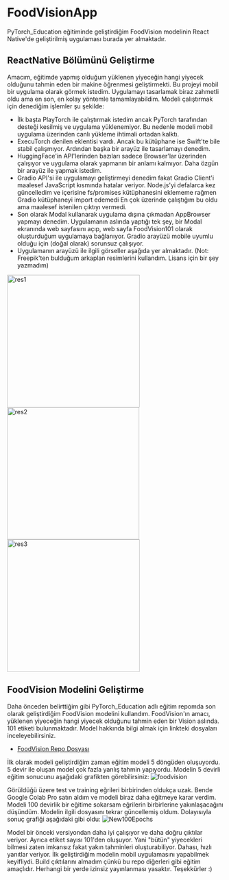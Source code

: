 # FoodVisionApp
PyTorch_Education eğitiminde geliştirdiğim FoodVision modelinin React Native'de geliştirilmiş uygulaması burada yer almaktadır. 
## ReactNative Bölümünü Geliştirme
Amacım, eğitimde yapmış olduğum yüklenen yiyeceğin hangi yiyecek olduğunu tahmin eden bir makine öğrenmesi geliştirmekti. Bu projeyi mobil bir uygulama olarak görmek istedim. Uygulamayı tasarlamak biraz zahmetli oldu ama en son, en kolay yöntemle tamamlayabildim. Modeli çalıştırmak için denediğim işlemler şu şekilde:
- İlk başta PlayTorch ile çalıştırmak istedim ancak PyTorch tarafından desteği kesilmiş ve uygulama yüklenemiyor. Bu nedenle modeli mobil uygulama üzerinden canlı yükleme ihtimali ortadan kalktı.
- ExecuTorch denilen eklentisi vardı. Ancak bu kütüphane ise Swift'te bile stabil çalışmıyor. Ardından başka bir arayüz ile tasarlamayı denedim.
- HuggingFace'in API'lerinden bazıları sadece Browser'lar üzerinden çalışıyor ve uygulama olarak yapmanın bir anlamı kalmıyor. Daha özgün bir arayüz ile yapmak istedim.
- Gradio API'si ile uygulamayı geliştirmeyi denedim fakat Gradio Client'i maalesef JavaScript kısmında hatalar veriyor. Node.js'yi defalarca kez güncelledim ve içerisine fs/promises kütüphanesini eklememe rağmen Gradio kütüphaneyi import edemedi En çok üzerinde çalıştığım bu oldu ama maalesef istenilen çıktıyı vermedi.
- Son olarak Modal kullanarak uygulama dışına çıkmadan AppBrowser yapmayı denedim. Uygulamanın aslında yaptığı tek şey, bir Modal ekranında web sayfasını açıp, web sayfa FoodVision101 olarak oluşturduğum uygulamaya bağlanıyor. Gradio arayüzü mobile uyumlu olduğu için (doğal olarak) sorunsuz çalışıyor.
- Uygulamanın arayüzü ile ilgili görseller aşağıda yer almaktadır. (Not: Freepik'ten bulduğum arkaplan resimlerini kullandım. Lisans için bir şey yazmadım)
<img width="309" alt="res1" src="https://github.com/user-attachments/assets/52bbe32f-c318-4ac0-be3e-4c2e75589088" />
<img width="308" alt="res2" src="https://github.com/user-attachments/assets/d6c62d64-3c64-4b4f-b78f-a4aa208e0b1b" />
<img width="309" alt="res3" src="https://github.com/user-attachments/assets/4da354af-49c5-4b7e-8f7b-0981b35de858" />

## FoodVision Modelini Geliştirme
Daha önceden belirttiğim gibi PyTorch_Education adlı eğitim repomda son olarak geliştirdiğim FoodVision modelini kullandım. FoodVision'ın amacı, yüklenen yiyeceğin hangi yiyecek olduğunu tahmin eden bir Vision aslında. 101 etiketi bulunmaktadır. Model hakkında bilgi almak için linkteki dosyaları inceleyebilirsiniz. 
- [FoodVision Repo Dosyası](https://github.com/ugursirvermez/PyTorch_Education/tree/main/FoodVision101)

İlk olarak modeli geliştirdiğim zaman eğitim modeli 5 döngüden oluşuyordu. 5 devir ile oluşan model çok fazla yanlış tahmin yapıyordu. Modelin 5 devirli eğitim sonucunu aşağıdaki grafikten görebilirsiniz:
![foodvision](https://github.com/user-attachments/assets/8eeda127-6b07-4b2e-a787-41ca6f759caa)

Görüldüğü üzere test ve training eğrileri birbirinden oldukça uzak. Bende Google Colab Pro satın aldım ve modeli biraz daha eğitmeye karar verdim. Modeli 100 devirlik bir eğitime sokarsam eğrilerin birbirlerine yakınlaşacağını düşündüm. Modelin ilgili dosyasını tekrar güncellemiş oldum. Dolayısıyla sonuç grafiği aşağıdaki gibi oldu:
![New100Epochs](https://github.com/user-attachments/assets/ea01cd12-3d41-4510-8d30-54eb26cedb92)

Model bir önceki versiyondan daha iyi çalışıyor ve daha doğru çıktılar veriyor. Ayrıca etiket sayısı 101'den oluşuyor. Yani "bütün" yiyecekleri bilmesi zaten imkansız fakat yakın tahminleri oluşturabiliyor. Dahası, hızlı yanıtlar veriyor. İlk geliştirdiğim modelin mobil uygulamasını yapabilmek keyifliydi. Build çıktılarını almadım çünkü bu repo diğerleri gibi eğitim amaçlıdır. Herhangi bir yerde izinsiz yayınlanması yasaktır. Teşekkürler :)
